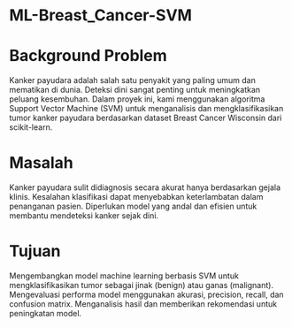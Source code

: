 # ML-Breast_Cancer-SVM

# Background Problem
Kanker payudara adalah salah satu penyakit yang paling umum dan mematikan di dunia. Deteksi dini sangat penting untuk meningkatkan peluang kesembuhan. Dalam proyek ini, kami menggunakan algoritma Support Vector Machine (SVM) untuk menganalisis dan mengklasifikasikan tumor kanker payudara berdasarkan dataset Breast Cancer Wisconsin dari scikit-learn.
# Masalah
Kanker payudara sulit didiagnosis secara akurat hanya berdasarkan gejala klinis.
Kesalahan klasifikasi dapat menyebabkan keterlambatan dalam penanganan pasien.
Diperlukan model yang andal dan efisien untuk membantu mendeteksi kanker sejak dini.
# Tujuan
Mengembangkan model machine learning berbasis SVM untuk mengklasifikasikan tumor sebagai jinak (benign) atau ganas (malignant).
Mengevaluasi performa model menggunakan akurasi, precision, recall, dan confusion matrix.
Menganalisis hasil dan memberikan rekomendasi untuk peningkatan model.

